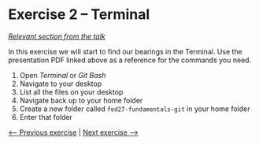 # Exercise 2 – Terminal

_[Relevant section from the talk](https://github.com/perenstrom/talks/blob/main/2025-09-05-hyper-island-git/2025-09-05-hyper-island-git-1.pdf)_

In this exercise we will start to find our bearings in the Terminal. Use the presentation PDF linked above as a reference for the commands you need.

1. Open _Terminal_ or _Git Bash_
1. Navigate to your desktop
1. List all the files on your desktop
1. Navigate back up to your home folder
1. Create a new folder called `fed27-fundamentals-git` in your home folder
1. Enter that folder

[<-- Previous exercise](./exercise-1-installing-git.md) | [Next exercise -->](./exercise-3-git-1-init-and-committing.md)

